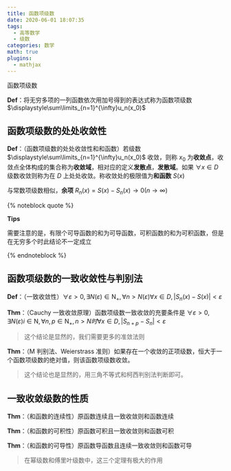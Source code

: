 ```yaml
---
title: 函数项级数
date: 2020-06-01 18:07:35
tags:
  - 高等数学
  - 级数
categories: 数学
math: true
plugins:
  - mathjax
---
```


函数项级数

<!--more-->

**Def**：将无穷多项的一列函数依次用加号得到的表达式称为函数项级数$\displaystyle\sum\limits_{n=1}^{\infty}u_n(x_0)$

## 函数项级数的处处收敛性

**Def**：（函数项级数的处处收敛性和和函数）若级数 $\displaystyle\sum\limits_{n=1}^{\infty}u_n(x_0)$ 收敛，则称 $x_0$ 为**收敛点**，收敛点全体构成的集合称为**收敛域**，相对应的定义**发散点**，**发散域**。如果 $\forall x\in D$ 级数收敛则称为在 $D$ 上处处收敛。称收敛处的极限值为**和函数** $S(x)$

与常数项级数相似，**余项** $R_n(x) = S(x) -S_n(x) \rightarrow 0 (n\rightarrow \infty)$

{% noteblock quote %}

**Tips**

需要注意的是，有限个可导函数的和为可导函数，可积函数的和为可积函数，但是在无穷多个时此结论不一定成立

{% endnoteblock %}

## 函数项级数的一致收敛性与判别法

**Def**：（一致收敛性）$\forall \varepsilon >0,\exists N(\varepsilon)\in \mathrm N_+,\forall n>N(\varepsilon)\forall x\in D,|S_n(x)-S(x)|<\varepsilon$

**Thm**：（Cauchy 一致收敛原理）函数项级数一致收敛的充要条件是 $\forall \varepsilon>0,\exists N(\varepsilon)i\in \mathrm N,\forall n,p\in\mathrm N_+,n>N时\forall x\in D,|S_{n+p}-S_n|<\varepsilon$

> 这个结论是显然的，我们需要更多的准敛法则

**Thm**：（M 判别法、Weierstrass 准则）如果存在一个收敛的正项级数，恒大于一个函数项级数的绝对值，则该函数项级数收敛。

> 这个结论也是显然的，用三角不等式和柯西判别法判断即可。

## 一致收敛级数的性质

**Thm**：（和函数的连续性）原函数连续且一致收敛则和函数连续

**Thm**：（和函数的可积性）原函数可积且一致收敛则和函数可积

**Thm**：（和函数的可导性）原函数导函数且连续一致收敛则和函数可导

> 在幂级数和傅里叶级数中，这三个定理有极大的作用